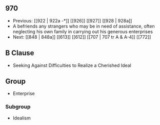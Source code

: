 ## 970
- Previous: [[922 | 922a -*]] [[926]] [[927]] [[928 | 928a]] 
- A befriends any strangers who may be in need of assistance, often neglecting his own family in carrying out his generous enterprises
- Next: [[848 | 848a]] [[613]] [[612]] [[707 | 707 tr A &amp; A-4]] [[772]] 

## B Clause
- Seeking Against Difficulties to Realize a Cherished Ideal

## Group
- Enterprise

### Subgroup
- Idealism

